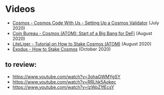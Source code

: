 # Videos

- [Cosmos - Cosmos Code With Us - Setting Up a Cosmos Validator](https://www.youtube.com/watch?v=N8KaORM1UIk) (July 2020)
- [Coin Bureau - Cosmos (ATOM): Start of a Big Bang for DeFi](https://www.youtube.com/watch?v=x1gnWnyxLNE) (August 2020)
- [LiteLiger - Tutorial on How to Stake Cosmos (ATOM)](https://www.youtube.com/watch?v=j9Opbny183Y) (August 2020)
- [Exodus - How to Stake Cosmos](https://www.youtube.com/watch?v=Ghepw16Gp2A) (October 2020)

## to review:

- https://www.youtube.com/watch?v=3ohaGWMYgSY
- https://www.youtube.com/watch?v=RRLhk5Aokec
- https://www.youtube.com/watch?v=IzWpZ1fEcsY

